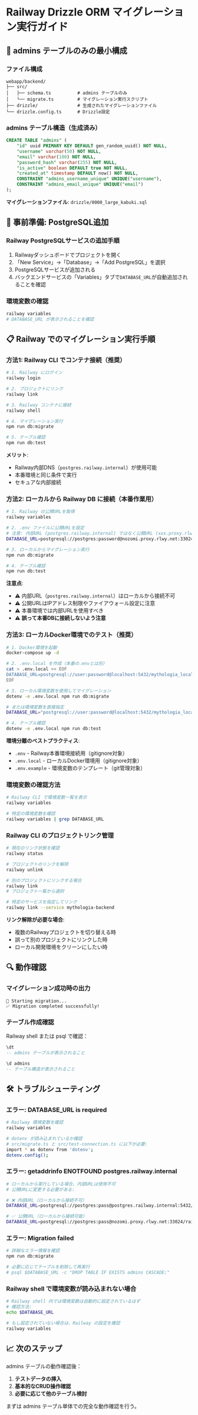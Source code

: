 # Railway Drizzle ORM マイグレーション実行ガイド

## 🎯 admins テーブルのみの最小構成

### ファイル構成
```
webapp/backend/
├── src/
│   ├── schema.ts          # admins テーブルのみ
│   └── migrate.ts         # マイグレーション実行スクリプト
├── drizzle/               # 生成されたマイグレーションファイル
└── drizzle.config.ts      # Drizzle設定
```

### admins テーブル構造（生成済み）
```sql
CREATE TABLE "admins" (
	"id" uuid PRIMARY KEY DEFAULT gen_random_uuid() NOT NULL,
	"username" varchar(50) NOT NULL,
	"email" varchar(100) NOT NULL,
	"password_hash" varchar(255) NOT NULL,
	"is_active" boolean DEFAULT true NOT NULL,
	"created_at" timestamp DEFAULT now() NOT NULL,
	CONSTRAINT "admins_username_unique" UNIQUE("username"),
	CONSTRAINT "admins_email_unique" UNIQUE("email")
);
```

**マイグレーションファイル**: `drizzle/0000_large_kabuki.sql`

## 🔧 事前準備: PostgreSQL追加

### Railway PostgreSQLサービスの追加手順
1. Railwayダッシュボードでプロジェクトを開く
2. 「New Service」→「Database」→「Add PostgreSQL」を選択
3. PostgreSQLサービスが追加される
4. バックエンドサービスの「Variables」タブで`DATABASE_URL`が自動追加されることを確認

### 環境変数の確認
```bash
railway variables
# DATABASE_URL が表示されることを確認
```

## 📋 Railway でのマイグレーション実行手順

### 方法1: Railway CLI でコンテナ接続（推奨）

```bash
# 1. Railway にログイン
railway login

# 2. プロジェクトにリンク
railway link

# 3. Railway コンテナに接続
railway shell

# 4. マイグレーション実行
npm run db:migrate

# 5. テーブル確認
npm run db:test
```

**メリット**:
- Railway内部DNS（`postgres.railway.internal`）が使用可能
- 本番環境と同じ条件で実行
- セキュアな内部接続

### 方法2: ローカルから Railway DB に接続（本番作業用）

```bash
# 1. Railway の公開URLを取得
railway variables

# 2. .env ファイルに公開URLを設定
# 注意: 内部URL (postgres.railway.internal) ではなく公開URL (xxx.proxy.rlwy.net) を使用
DATABASE_URL=postgresql://postgres:password@nozomi.proxy.rlwy.net:33024/railway

# 3. ローカルからマイグレーション実行
npm run db:migrate

# 4. テーブル確認
npm run db:test
```

**注意点**:
- ⚠️ 内部URL（`postgres.railway.internal`）はローカルから接続不可
- ⚠️ 公開URLはIPアドレス制限やファイアウォール設定に注意
- ⚠️ 本番環境では内部URLを使用すべき
- ⚠️ **誤って本番DBに接続しないよう注意**

### 方法3: ローカルDocker環境でのテスト（推奨）

```bash
# 1. Docker環境を起動
docker-compose up -d

# 2. .env.local を作成（本番の.envとは別）
cat > .env.local << EOF
DATABASE_URL=postgresql://user:password@localhost:5432/mythologia_local
EOF

# 3. ローカル環境変数を使用してマイグレーション
dotenv -e .env.local npm run db:migrate

# または環境変数を直接指定
DATABASE_URL="postgresql://user:password@localhost:5432/mythologia_local" npm run db:migrate

# 4. テーブル確認
dotenv -e .env.local npm run db:test
```

**環境分離のベストプラクティス**:
- `.env` - Railway本番環境接続用（gitignore対象）
- `.env.local` - ローカルDocker環境用（gitignore対象）
- `.env.example` - 環境変数のテンプレート（git管理対象）

### 環境変数の確認方法

```bash
# Railway CLI で環境変数一覧を表示
railway variables

# 特定の環境変数を確認
railway variables | grep DATABASE_URL
```

### Railway CLI のプロジェクトリンク管理

```bash
# 現在のリンク状態を確認
railway status

# プロジェクトのリンクを解除
railway unlink

# 別のプロジェクトにリンクする場合
railway link
# プロジェクト一覧から選択

# 特定のサービスを指定してリンク
railway link --service mythologia-backend
```

**リンク解除が必要な場合**:
- 複数のRailwayプロジェクトを切り替える時
- 誤って別のプロジェクトにリンクした時
- ローカル開発環境をクリーンにしたい時

## 🔍 動作確認

### マイグレーション成功時の出力
```
🚀 Starting migration...
✅ Migration completed successfully!
```

### テーブル作成確認
Railway shell または psql で確認：
```sql
\dt
-- admins テーブルが表示されること

\d admins
-- テーブル構造が表示されること
```

## 🛠️ トラブルシューティング

### エラー: DATABASE_URL is required
```bash
# Railway 環境変数を確認
railway variables

# dotenv が読み込まれているか確認
# src/migrate.ts と src/test-connection.ts に以下が必要:
import * as dotenv from 'dotenv';
dotenv.config();
```

### エラー: getaddrinfo ENOTFOUND postgres.railway.internal
```bash
# ローカルから実行している場合、内部URLは使用不可
# 公開URLに変更する必要がある:

# ❌ 内部URL（ローカルから接続不可）
DATABASE_URL=postgresql://postgres:pass@postgres.railway.internal:5432/railway

# ✅ 公開URL（ローカルから接続可能）
DATABASE_URL=postgresql://postgres:pass@nozomi.proxy.rlwy.net:33024/railway
```

### エラー: Migration failed
```bash
# 詳細なエラー情報を確認
npm run db:migrate

# 必要に応じてテーブルを削除して再実行
# psql $DATABASE_URL -c "DROP TABLE IF EXISTS admins CASCADE;"
```

### Railway shell で環境変数が読み込まれない場合
```bash
# Railway shell 内では環境変数は自動的に設定されているはず
# 確認方法:
echo $DATABASE_URL

# もし設定されていない場合は、Railway の設定を確認
railway variables
```

## 📈 次のステップ

admins テーブルの動作確認後：

1. **テストデータの挿入**
2. **基本的なCRUD操作確認**  
3. **必要に応じて他のテーブル検討**

まずは admins テーブル単体での完全な動作確認を行う。